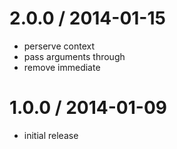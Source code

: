 
2.0.0 / 2014-01-15
==================

 * perserve context
 * pass arguments through
 * remove immediate

1.0.0 / 2014-01-09
==================

* initial release
